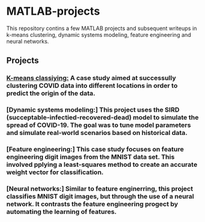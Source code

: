 # MATLAB-projects
This repository contins a few MATLAB projects and subsequent writeups in k-means clustering, dynamic systems modeling, feature engineering and neural networks.

## Projects

### **[K-means classiying:](https://github.com/rfandozzi/MATLAB-projects.git)** A case study aimed at successully clustering COVID data into different locations in order to predict the origin of the data.

### **[Dynamic systems modeling:]** This project uses the SIRD (succeptable-infectied-recovered-dead) model to simulate the spread of COVID-19. The goal was to tune model parameters and simulate real-world scenarios based on historical data.

### **[Feature engineering:]** This case study focuses on feature engineering digit images from the MNIST data set. This involved pplying a least-squares method to create an accurate weight vector for classification.

### **[Neural networks:]** Similar to feature enginerring, this project classifies MNIST digit images, but through the use of a neural network. It contrasts the feature engineering progect by automating the learning of features.
